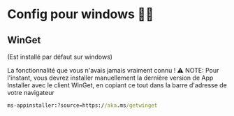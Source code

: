 # Config pour windows 🐱‍👤

## WinGet 
(Est installé par défaut sur windows) 

La fonctionnalité que vous n'avais jamais vraiment connu !
⚠️ NOTE: Pour l'instant, vous devrez installer manuellement la dernière version de App Installer avec le client WinGet, en copiant ce tout dans la barre d'adresse de votre navigateur
```cmd
ms-appinstaller:?source=https://aka.ms/getwinget
```
